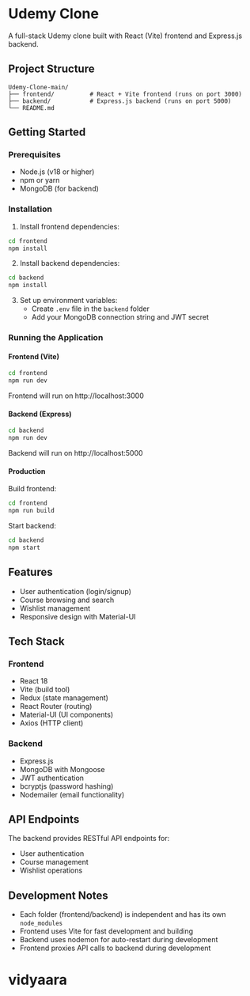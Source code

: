 # Udemy Clone

A full-stack Udemy clone built with React (Vite) frontend and Express.js backend.

## Project Structure

```
Udemy-Clone-main/
├── frontend/          # React + Vite frontend (runs on port 3000)
├── backend/           # Express.js backend (runs on port 5000)
└── README.md
```

## Getting Started

### Prerequisites

- Node.js (v18 or higher)
- npm or yarn
- MongoDB (for backend)

### Installation

1. Install frontend dependencies:

```bash
cd frontend
npm install
```

2. Install backend dependencies:

```bash
cd backend
npm install
```

3. Set up environment variables:
   - Create `.env` file in the `backend` folder
   - Add your MongoDB connection string and JWT secret

### Running the Application

#### Frontend (Vite)

```bash
cd frontend
npm run dev
```

Frontend will run on http://localhost:3000

#### Backend (Express)

```bash
cd backend
npm run dev
```

Backend will run on http://localhost:5000

#### Production

Build frontend:

```bash
cd frontend
npm run build
```

Start backend:

```bash
cd backend
npm start
```

## Features

- User authentication (login/signup)
- Course browsing and search
- Wishlist management
- Responsive design with Material-UI

## Tech Stack

### Frontend

- React 18
- Vite (build tool)
- Redux (state management)
- React Router (routing)
- Material-UI (UI components)
- Axios (HTTP client)

### Backend

- Express.js
- MongoDB with Mongoose
- JWT authentication
- bcryptjs (password hashing)
- Nodemailer (email functionality)

## API Endpoints

The backend provides RESTful API endpoints for:

- User authentication
- Course management
- Wishlist operations

## Development Notes

- Each folder (frontend/backend) is independent and has its own `node_modules`
- Frontend uses Vite for fast development and building
- Backend uses nodemon for auto-restart during development
- Frontend proxies API calls to backend during development
# vidyaara
